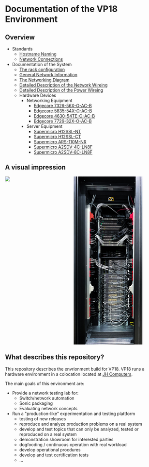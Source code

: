 # Documentation of the VP18 Environment

## Overview

* Standards
  * [Hostname Naming](documentation/standards/Hostname_Naming.md)
  * [Network Connections](documentation/standards/System_Network_Connections.md)
* Documentation of the System
  * [The rack configuration](documentation/System_Rack_Setup.md)
  * [General Network Information](documentation/System_Networks.md)
  * [The Networking Diagram](documentation/System_Network_Diagram.md)
  * [Detailed Description of the Network Wireing](documentation/System_Network_Wireing.md)
  * [Detailed Description of the Power Wireing](documentation/System_Power_Wireing.md)
  * Hardware Devices
    * Networking Equipment
      * [Edgecore 7326-56X-O-AC-B](documentation/devices/network/Edgecore_7326-56X-O-AC-B.md)
      * [Edgecore 5835-54X-O-AC-B](documentation/devices/network/Edgecore_5835-54X-O-AC-B.md)
      * [Edgecore 4630-54TE-O-AC-B](documentation/devices/network/Edgecore_4630-54TE-O-AC-B.md)
      * [Edgecore 7726-32X-O-AC-B](documentation/devices/network/Edgecore_7726-32X-O-AC-B.md)
    * Server Equipment
      * [Supermicro H12SSL-NT](documentation/devices/servers/Supermicro_H12SSL-NT.md)
      * [Supermicro H12SSL-CT](documentation/devices/servers/Supermicro_H12SSL-CT.md)
      * [Supermicro ARS-110M-NR](documentation/devices/servers/Supermicro_ARS-110M-NR.md)
      * [Supermicro A2SDV-4C-LN8F](documentation/devices/servers/Supermicro_A2SDV-4C-LN8F.md)
      * [Supermicro A2SDV-8C-LN8F](documentation/devices/servers/Supermicro_A2SDV-8C-LN8F.md)

## A visual impression

<div style="display: flex">
    <img src="documentation/assets/rack/rack_frontside.JPG" style="width: 45%;" /> <img src="documentation/assets/rack/rack_backside.JPG" style="width: 45%;" />
</div>

## What describes this repository?

This repository describes the envrionment build for VP18.
VP18 runs a hardware environment in a colocation located at [JH Computers](https://jh-computers.de/).

The main goals of this environment are:

* Provide a network testing lab for:
  * Switch/network automation
  * Sonic packaging
  * Evaluating network concepts
* Run a "production-like" experimentation and testing plattform
  * testing of new releases
  * reproduce and analyze production problems on a real system
  * develop and test topics that can only be analyzed, tested or reproduced on a real system
  * demonstration showroom for interested parties
  * dogfooding / continuous operation with real workload
  * develop operational procdures
  * develop and test certification tests
  * ...

